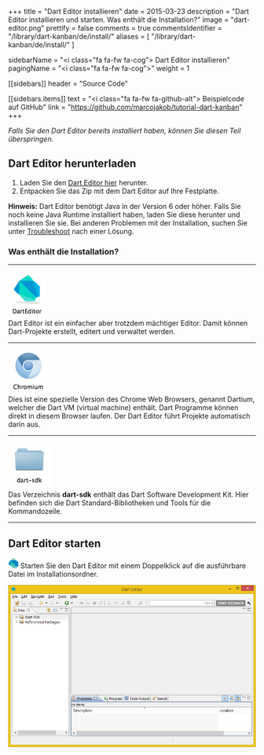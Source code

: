 +++
title = "Dart Editor installieren"
date = 2015-03-23
description = "Dart Editor installieren und starten. Was enthält die Installation?"
image = "dart-editor.png"
prettify = false
comments = true
commentsIdentifier = "/library/dart-kanban/de/install/"
aliases = [ 
  "/library/dart-kanban/de/install/" 
]

sidebarName = "<i class=\"fa fa-fw fa-cog\"></i> Dart Editor installieren"
pagingName = "<i class=\"fa fa-fw fa-cog\"></i>"
weight = 1

[[sidebars]]
header = "Source Code"

[[sidebars.items]]
text = "<i class=\"fa fa-fw fa-github-alt\"></i> Beispielcode auf GitHub"
link = "https://github.com/marcojakob/tutorial-dart-kanban"
+++

*Falls Sie den Dart Editor bereits installiert haben, können Sie diesen Teil überspringen.*


## Dart Editor herunterladen

1. Laden Sie den [Dart Editor hier](https://www.dartlang.org/tools/download.html) herunter.
2. Entpacken Sie das Zip mit dem Dart Editor auf Ihre Festplatte.

<div class="alert alert-info">
  <strong>Hinweis:</strong> Dart Editor benötigt Java in der Version 6 oder höher. Falls Sie noch keine Java Runtime installiert haben, laden Sie diese herunter und installieren Sie sie. Bei anderen Problemen mit der Installation, suchen Sie unter <a href="https://www.dartlang.org/tools/editor/troubleshoot.html" class="alert-link">Troubleshoot</a> nach einer Lösung.
</div>


### Was enthält die Installation?

***

<div class="row">
  <div class="col-md-2">
    <img src="dart-editor-icon.png" alt="Dart Editor">
  </div>
  <div class="col-md-7">
    Dart Editor ist ein einfacher aber trotzdem mächtiger Editor. Damit können Dart-Projekte erstellt, editert und verwaltet werden. 
  </div>
</div>

***

<div class="row">
  <div class="col-md-2">
    <img src="chromium-icon.png" alt="Chromium">
  </div>
  <div class="col-md-7">
    Dies ist eine spezielle Version des Chrome Web Browsers, genannt Dartium, welcher die Dart VM (virtual machine) enthält. Dart Programme können direkt in diesem Browser laufen. Der Dart Editor führt Projekte automatisch darin aus.
  </div>
</div>

***

<div class="row">
  <div class="col-md-2">
    <img src="dart-sdk-icon.png" alt="Dart SDK">
  </div>
  <div class="col-md-7">
    Das Verzeichnis <strong>dart-sdk</strong> enthält das Dart Software Development Kit. Hier befinden sich die Dart Standard-Bibliotheken und Tools für die Kommandozeile.
  </div>
</div>

***


## Dart Editor starten

![Dart Editor Executable](dart-logo-21.png) Starten Sie den Dart Editor mit einem Doppelklick auf die ausführbare Datei im Installationsordner.

![Dart Editor](dart-editor.png)
